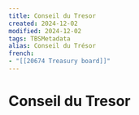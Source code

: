 ```yaml
---
title: Conseil du Tresor
created: 2024-12-02
modified: 2024-12-02
tags: TBSMetadata
alias: Conseil du Trésor
french:
- "[[20674 Treasury board]]"
---
```

# Conseil du Tresor
